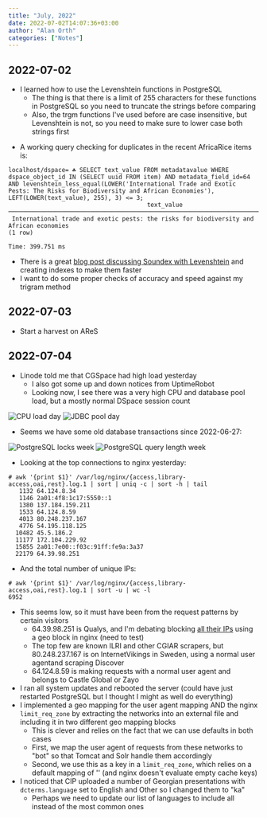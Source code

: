 ```yaml
---
title: "July, 2022"
date: 2022-07-02T14:07:36+03:00
author: "Alan Orth"
categories: ["Notes"]
---
```


## 2022-07-02

- I learned how to use the Levenshtein functions in PostgreSQL
  - The thing is that there is a limit of 255 characters for these functions in PostgreSQL so you need to truncate the strings before comparing
  - Also, the trgm functions I've used before are case insensitive, but Levenshtein is not, so you need to make sure to lower case both strings first

<!--more-->

- A working query checking for duplicates in the recent AfricaRice items is:

```console
localhost/dspace= ☘ SELECT text_value FROM metadatavalue WHERE  dspace_object_id IN (SELECT uuid FROM item) AND metadata_field_id=64 AND levenshtein_less_equal(LOWER('International Trade and Exotic Pests: The Risks for Biodiversity and African Economies'), LEFT(LOWER(text_value), 255), 3) <= 3;
                                       text_value                                       
────────────────────────────────────────────────────────────────────────────────────────
 International trade and exotic pests: the risks for biodiversity and African economies
(1 row)

Time: 399.751 ms
```

- There is a great [blog post discussing Soundex with Levenshtein](https://www.crunchydata.com/blog/fuzzy-name-matching-in-postgresql) and creating indexes to make them faster
- I want to do some proper checks of accuracy and speed against my trigram method

## 2022-07-03

- Start a harvest on AReS

## 2022-07-04

- Linode told me that CGSpace had high load yesterday
  - I also got some up and down notices from UptimeRobot
  - Looking now, I see there was a very high CPU and database pool load, but a mostly normal DSpace session count

![CPU load day](/cgspace-notes/2022/07/cpu-day.png)
![JDBC pool day](/cgspace-notes/2022/07/jmx_tomcat_dbpools-day.png)

- Seems we have some old database transactions since 2022-06-27:

![PostgreSQL locks week](/cgspace-notes/2022/07/postgres_locks_ALL-week.png)
![PostgreSQL query length week](/cgspace-notes/2022/07/postgres_querylength_ALL-week.png)

- Looking at the top connections to nginx yesterday:

```console
# awk '{print $1}' /var/log/nginx/{access,library-access,oai,rest}.log.1 | sort | uniq -c | sort -h | tail
   1132 64.124.8.34
   1146 2a01:4f8:1c17:5550::1
   1380 137.184.159.211
   1533 64.124.8.59
   4013 80.248.237.167
   4776 54.195.118.125
  10482 45.5.186.2
  11177 172.104.229.92
  15855 2a01:7e00::f03c:91ff:fe9a:3a37
  22179 64.39.98.251
```

- And the total number of unique IPs:

```console
# awk '{print $1}' /var/log/nginx/{access,library-access,oai,rest}.log.1 | sort -u | wc -l
6952
```

- This seems low, so it must have been from the request patterns by certain visitors
  - 64.39.98.251 is Qualys, and I'm debating blocking [all their IPs](https://pci.qualys.com/static/help/merchant/getting_started/check_scanner_ip_addresses.htm) using a geo block in nginx (need to test)
  - The top few are known ILRI and other CGIAR scrapers, but 80.248.237.167 is on InternetVikings in Sweden, using a normal user agentand scraping Discover
  - 64.124.8.59 is making requests with a normal user agent and belongs to Castle Global or Zayo
- I ran all system updates and rebooted the server (could have just restarted PostgreSQL but I thought I might as well do everything)
- I implemented a geo mapping for the user agent mapping AND the nginx `limit_req_zone` by extracting the networks into an external file and including it in two different geo mapping blocks
  - This is clever and relies on the fact that we can use defaults in both cases
  - First, we map the user agent of requests from these networks to "bot" so that Tomcat and Solr handle them accordingly
  - Second, we use this as a key in a `limit_req_zone`, which relies on a default mapping of '' (and nginx doesn't evaluate empty cache keys)
- I noticed that CIP uploaded a number of Georgian presentations with `dcterms.language` set to English and Other so I changed them to "ka"
  - Perhaps we need to update our list of languages to include all instead of the most common ones

<!-- vim: set sw=2 ts=2: -->
